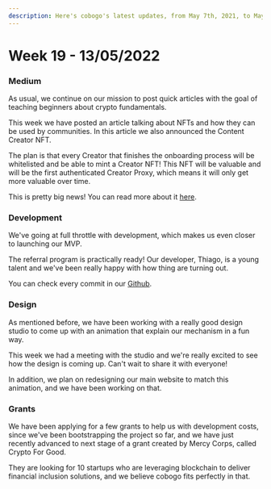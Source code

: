 ```yaml
---
description: Here's cobogo's latest updates, from May 7th, 2021, to May 13th, 2022
---
```


# Week 19 - 13/05/2022

### Medium

As usual, we continue on our mission to post quick articles with the goal of teaching beginners about crypto fundamentals.

This week we have posted an article talking about NFTs and how they can be used by communities. In this article we also announced the Content Creator NFT.&#x20;

The plan is that every Creator that finishes the onboarding process will be whitelisted and be able to mint a Creator NFT! This NFT will be valuable and will be the first authenticated Creator Proxy, which means it will only get more valuable over time.

This is pretty big news! You can read more about it [here](https://medium.com/@cobogosocial/nfts-by-and-for-content-creators-73839ab0b7cf).&#x20;

### Development

We've going at full throttle with development, which makes us even closer to launching our MVP.&#x20;

The referral program is practically ready! Our developer, Thiago, is a young talent and we've been really happy with how thing are turning out.&#x20;

You can check every commit in our [Github](https://github.com/cobogo-social).&#x20;

### Design

As mentioned before, we have been working with a really good design studio to come up with an animation that explain our mechanism in a fun way.&#x20;

This week we had a meeting with the studio and we're really excited to see how the design is coming up. Can't wait to share it with everyone!

In addition, we plan on redesigning our main website to match this animation, and we have been working on that.

### Grants

We have been applying for a few grants to help us with development costs, since we've been bootstrapping the project so far, and we have just recently advanced to next stage of a grant created by Mercy Corps, called Crypto For Good.&#x20;

They are looking for 10 startups who are leveraging blockchain to deliver financial inclusion solutions, and we believe cobogo fits perfectly in that.
